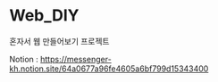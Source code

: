 # Web_DIY
혼자서 웹 만들어보기 프로젝트

Notion : https://messenger-kh.notion.site/64a0677a96fe4605a6bf799d15343400
